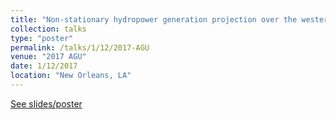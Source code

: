 ```yaml
---
title: "Non-stationary hydropower generation projection over the western United States"
collection: talks
type: "poster"
permalink: /talks/1/12/2017-AGU
venue: "2017 AGU"
date: 1/12/2017
location: "New Orleans, LA"
---
```


[See slides/poster](https://1drv.ms/b/s!Ao47KtQYIZUrsTc1QKdFv7qHHHjr?e=g3B5O2)
